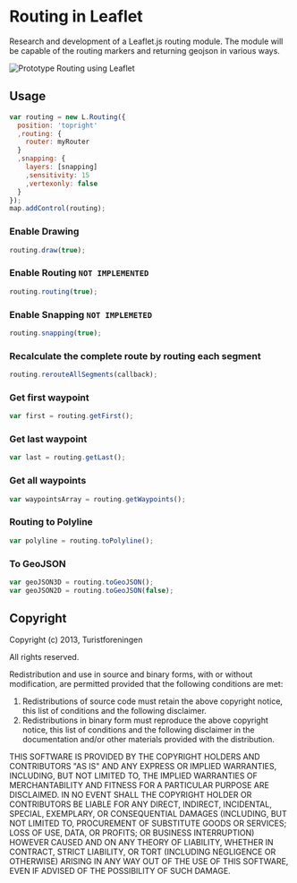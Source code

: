 Routing in Leaflet
==================

Research and development of a Leaflet.js routing module. The module will be capable of the routing markers and returning geojson in various ways.

![Prototype Routing using Leaflet](https://raw.github.com/Turistforeningen/leaflet-routing/gh-pages/images/promo.gif)

## Usage

```javascript
var routing = new L.Routing({
  position: 'topright'
  ,routing: {
    router: myRouter
  }
  ,snapping: {
    layers: [snapping]
    ,sensitivity: 15
    ,vertexonly: false
  }
});
map.addControl(routing);
```

### Enable Drawing

```javascript
routing.draw(true);
```

### Enable Routing `NOT IMPLEMENTED`

```javascript
routing.routing(true);
```

### Enable Snapping `NOT IMPLEMETED`
```javascript
routing.snapping(true);
```

### Recalculate the complete route by routing each segment
```javascript
routing.rerouteAllSegments(callback);
```

### Get first waypoint

```javascript
var first = routing.getFirst();
```

### Get last waypoint
```javascript
var last = routing.getLast();
```

### Get all waypoints
```javascript
var waypointsArray = routing.getWaypoints();
```

### Routing to Polyline
```javascript
var polyline = routing.toPolyline();
```

### To GeoJSON
```javascript
var geoJSON3D = routing.toGeoJSON();
var geoJSON2D = routing.toGeoJSON(false);
```

## Copyright

Copyright (c) 2013, Turistforeningen

All rights reserved.

Redistribution and use in source and binary forms, with or without modification, are permitted provided that the following conditions are met:

1. Redistributions of source code must retain the above copyright notice, this list of conditions and the following disclaimer.
2. Redistributions in binary form must reproduce the above copyright notice, this list of conditions and the following disclaimer in the documentation and/or other materials provided with the distribution.

THIS SOFTWARE IS PROVIDED BY THE COPYRIGHT HOLDERS AND CONTRIBUTORS "AS IS" AND ANY EXPRESS OR IMPLIED WARRANTIES, INCLUDING, BUT NOT LIMITED TO, THE IMPLIED WARRANTIES OF MERCHANTABILITY AND FITNESS FOR A PARTICULAR PURPOSE ARE DISCLAIMED. IN NO EVENT SHALL THE COPYRIGHT HOLDER OR CONTRIBUTORS BE LIABLE FOR ANY DIRECT, INDIRECT, INCIDENTAL, SPECIAL, EXEMPLARY, OR CONSEQUENTIAL DAMAGES (INCLUDING, BUT NOT LIMITED TO, PROCUREMENT OF SUBSTITUTE GOODS OR SERVICES; LOSS OF USE, DATA, OR PROFITS; OR BUSINESS INTERRUPTION) HOWEVER CAUSED AND ON ANY THEORY OF LIABILITY, WHETHER IN CONTRACT, STRICT LIABILITY, OR TORT (INCLUDING NEGLIGENCE OR OTHERWISE) ARISING IN ANY WAY OUT OF THE USE OF THIS SOFTWARE, EVEN IF ADVISED OF THE POSSIBILITY OF SUCH DAMAGE.
